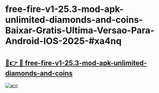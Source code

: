 # free-fire-v1-25.3-mod-apk-unlimited-diamonds-and-coins-Baixar-Gratis-Ultima-Versao-Para-Android-IOS-2025-#xa4nq

# <h2><a href="https://ainizakaria.my?title=free-fire-v1-25.3-mod-apk-unlimited-diamonds-and-coins&ref=24M">🔗👉 🔴 free-fire-v1-25.3-mod-apk-unlimited-diamonds-and-coins</a></h2>

[![acn](https://github.com/user-attachments/assets/0f9c940e-d8b0-45ae-aac7-cd30a18b3e1c)](https://ainizakaria.my?title=free-fire-v1-25.3-mod-apk-unlimited-diamonds-and-coins&ref=24M)

